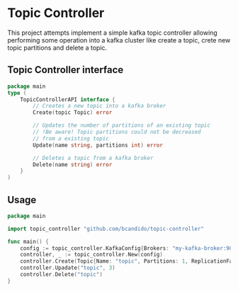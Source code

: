 # Topic Controller

This project attempts implement a simple kafka topic controller allowing performing some operation into a kafka cluster like create a topic, crete new topic partitions and delete a topic.

## Topic Controller interface

```go
package main
type (
    TopicControllerAPI interface {
        // Creates a new topic into a kafka broker
    	Create(topic Topic) error

        // Updates the number of partitions of an existing topic
        // !Be aware! Topic partitions could not be decreased
        // from a existing topic  
        Update(name string, partitions int) error

        // Deletes a topic from a kafka broker
        Delete(name string) error
    } 
)
```

## Usage

```go
package main

import topic_controller "github.com/bcandido/topic-controller"

func main() {
    config := topic_controller.KafkaConfig{Brokers: "my-kafka-broker:9092"}
    controller, _ := topic_controller.New(config)
    controller.Create(Topic{Name: "topic", Partitions: 1, ReplicationFactor: 1})
    controller.Upadate("topic", 3)
    controller.Delete("topic")
}
```